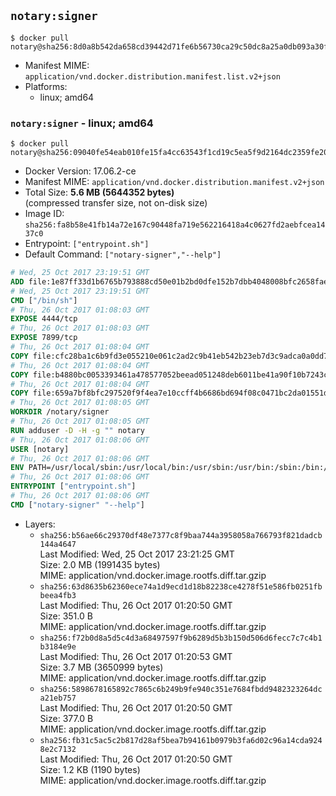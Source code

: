 ## `notary:signer`

```console
$ docker pull notary@sha256:8d0a8b542da658cd39442d71fe6b56730ca29c50dc8a25a0db093a30f616d11e
```

-	Manifest MIME: `application/vnd.docker.distribution.manifest.list.v2+json`
-	Platforms:
	-	linux; amd64

### `notary:signer` - linux; amd64

```console
$ docker pull notary@sha256:09040fe54eab010fe15fa4cc63543f1cd19c5ea5f9d2164dc2359fe20ed6f06a
```

-	Docker Version: 17.06.2-ce
-	Manifest MIME: `application/vnd.docker.distribution.manifest.v2+json`
-	Total Size: **5.6 MB (5644352 bytes)**  
	(compressed transfer size, not on-disk size)
-	Image ID: `sha256:fa8b58e41fb14a72e167c90448fa719e562216418a4c0627fd2aebfcea1437c0`
-	Entrypoint: `["entrypoint.sh"]`
-	Default Command: `["notary-signer","--help"]`

```dockerfile
# Wed, 25 Oct 2017 23:19:51 GMT
ADD file:1e87ff33d1b6765b793888cd50e01b2bd0dfe152b7dbb4048008bfc2658faea7 in / 
# Wed, 25 Oct 2017 23:19:51 GMT
CMD ["/bin/sh"]
# Thu, 26 Oct 2017 01:08:03 GMT
EXPOSE 4444/tcp
# Thu, 26 Oct 2017 01:08:03 GMT
EXPOSE 7899/tcp
# Thu, 26 Oct 2017 01:08:04 GMT
COPY file:cfc28ba1c6b9fd3e055210e061c2ad2c9b41eb542b23eb7d3c9adca0a0dd775d in /notary/signer/ 
# Thu, 26 Oct 2017 01:08:04 GMT
COPY file:b4880bc0053393461a478577052beead051248deb6011be41a90f10b7243c4a0 in /notary/signer/ 
# Thu, 26 Oct 2017 01:08:04 GMT
COPY file:659a7bf8bfc297520f9f4ea7e10ccff4b6686bd694f08c0471bc2da01551deb8 in /notary/signer/ 
# Thu, 26 Oct 2017 01:08:05 GMT
WORKDIR /notary/signer
# Thu, 26 Oct 2017 01:08:05 GMT
RUN adduser -D -H -g "" notary
# Thu, 26 Oct 2017 01:08:06 GMT
USER [notary]
# Thu, 26 Oct 2017 01:08:06 GMT
ENV PATH=/usr/local/sbin:/usr/local/bin:/usr/sbin:/usr/bin:/sbin:/bin:/notary/signer
# Thu, 26 Oct 2017 01:08:06 GMT
ENTRYPOINT ["entrypoint.sh"]
# Thu, 26 Oct 2017 01:08:06 GMT
CMD ["notary-signer" "--help"]
```

-	Layers:
	-	`sha256:b56ae66c29370df48e7377c8f9baa744a3958058a766793f821dadcb144a4647`  
		Last Modified: Wed, 25 Oct 2017 23:21:25 GMT  
		Size: 2.0 MB (1991435 bytes)  
		MIME: application/vnd.docker.image.rootfs.diff.tar.gzip
	-	`sha256:63d8635b62360ece74a1d9ecd1d18b82238ce4278f51e586fb0251fbbeea4fb3`  
		Last Modified: Thu, 26 Oct 2017 01:20:50 GMT  
		Size: 351.0 B  
		MIME: application/vnd.docker.image.rootfs.diff.tar.gzip
	-	`sha256:f72b0d8a5d5c4d3a68497597f9b6289d5b3b150d506d6fecc7c7c4b1b3184e9e`  
		Last Modified: Thu, 26 Oct 2017 01:20:53 GMT  
		Size: 3.7 MB (3650999 bytes)  
		MIME: application/vnd.docker.image.rootfs.diff.tar.gzip
	-	`sha256:5898678165892c7865c6b249b9fe940c351e7684fbdd9482323264dca21eb757`  
		Last Modified: Thu, 26 Oct 2017 01:20:50 GMT  
		Size: 377.0 B  
		MIME: application/vnd.docker.image.rootfs.diff.tar.gzip
	-	`sha256:fb31c5ac5c2b817d28af5bea7b94161b0979b3fa6d02c96a14cda9248e2c7132`  
		Last Modified: Thu, 26 Oct 2017 01:20:50 GMT  
		Size: 1.2 KB (1190 bytes)  
		MIME: application/vnd.docker.image.rootfs.diff.tar.gzip
